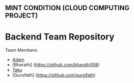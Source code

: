 ## MINT CONDITION (CLOUD COMPUTING PROJECT) ##
# Backend Team Repository #

Team Members:
- [Adam](https://github.com/Adam7288)
- [Bharathi] (https://github.com/bharathi108)
- [Taku](https://github.com/taku-takamatsu)
- [Gursifath] (https://github.com/gursifath)
